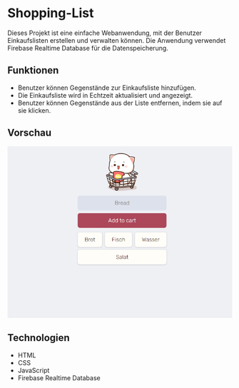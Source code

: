 # Shopping-List

Dieses Projekt ist eine einfache Webanwendung, mit der Benutzer Einkaufslisten erstellen und verwalten können. Die Anwendung verwendet Firebase Realtime Database für die Datenspeicherung.

## Funktionen
- Benutzer können Gegenstände zur Einkaufsliste hinzufügen.
- Die Einkaufsliste wird in Echtzeit aktualisiert und angezeigt.
- Benutzer können Gegenstände aus der Liste entfernen, indem sie auf sie klicken.

## Vorschau
![Projekt-Screenshot](Shopping_List.png)

## Technologien
- HTML
- CSS
- JavaScript
- Firebase Realtime Database
